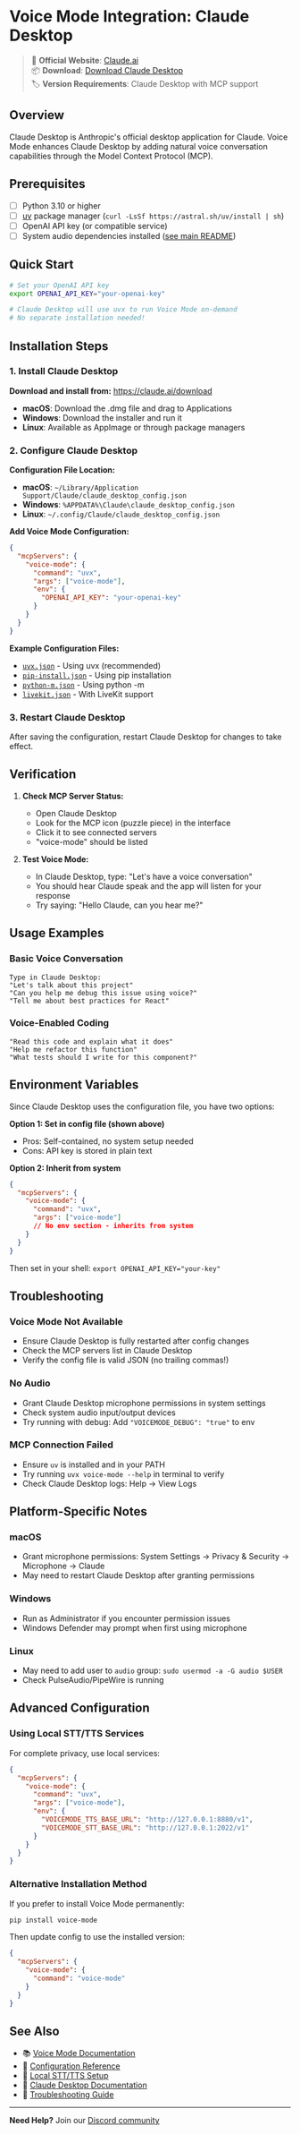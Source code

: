 # Voice Mode Integration: Claude Desktop

> 🔗 **Official Website**: [Claude.ai](https://claude.ai)  
> 📦 **Download**: [Download Claude Desktop](https://claude.ai/download)  
> 🏷️ **Version Requirements**: Claude Desktop with MCP support

## Overview

Claude Desktop is Anthropic's official desktop application for Claude. Voice Mode enhances Claude Desktop by adding natural voice conversation capabilities through the Model Context Protocol (MCP).

## Prerequisites

- [ ] Python 3.10 or higher
- [ ] [uv](https://github.com/astral-sh/uv) package manager (`curl -LsSf https://astral.sh/uv/install | sh`)
- [ ] OpenAI API key (or compatible service)
- [ ] System audio dependencies installed ([see main README](../../../README.md#system-dependencies))

## Quick Start

```bash
# Set your OpenAI API key
export OPENAI_API_KEY="your-openai-key"

# Claude Desktop will use uvx to run Voice Mode on-demand
# No separate installation needed!
```

## Installation Steps

### 1. Install Claude Desktop

**Download and install from:** https://claude.ai/download

- **macOS**: Download the .dmg file and drag to Applications
- **Windows**: Download the installer and run it
- **Linux**: Available as AppImage or through package managers

### 2. Configure Claude Desktop

**Configuration File Location:**
- **macOS**: `~/Library/Application Support/Claude/claude_desktop_config.json`
- **Windows**: `%APPDATA%\Claude\claude_desktop_config.json`
- **Linux**: `~/.config/Claude/claude_desktop_config.json`

**Add Voice Mode Configuration:**

```json
{
  "mcpServers": {
    "voice-mode": {
      "command": "uvx",
      "args": ["voice-mode"],
      "env": {
        "OPENAI_API_KEY": "your-openai-key"
      }
    }
  }
}
```

**Example Configuration Files:**
- [`uvx.json`](./uvx.json) - Using uvx (recommended)
- [`pip-install.json`](./pip-install.json) - Using pip installation
- [`python-m.json`](./python-m.json) - Using python -m
- [`livekit.json`](./livekit.json) - With LiveKit support

### 3. Restart Claude Desktop

After saving the configuration, restart Claude Desktop for changes to take effect.

## Verification

1. **Check MCP Server Status:**
   - Open Claude Desktop
   - Look for the MCP icon (puzzle piece) in the interface
   - Click it to see connected servers
   - "voice-mode" should be listed

2. **Test Voice Mode:**
   - In Claude Desktop, type: "Let's have a voice conversation"
   - You should hear Claude speak and the app will listen for your response
   - Try saying: "Hello Claude, can you hear me?"

## Usage Examples

### Basic Voice Conversation
```
Type in Claude Desktop:
"Let's talk about this project"
"Can you help me debug this issue using voice?"
"Tell me about best practices for React"
```

### Voice-Enabled Coding
```
"Read this code and explain what it does"
"Help me refactor this function"
"What tests should I write for this component?"
```

## Environment Variables

Since Claude Desktop uses the configuration file, you have two options:

**Option 1: Set in config file (shown above)**
- Pros: Self-contained, no system setup needed
- Cons: API key is stored in plain text

**Option 2: Inherit from system**
```json
{
  "mcpServers": {
    "voice-mode": {
      "command": "uvx",
      "args": ["voice-mode"]
      // No env section - inherits from system
    }
  }
}
```
Then set in your shell: `export OPENAI_API_KEY="your-key"`

## Troubleshooting

### Voice Mode Not Available
- Ensure Claude Desktop is fully restarted after config changes
- Check the MCP servers list in Claude Desktop
- Verify the config file is valid JSON (no trailing commas!)

### No Audio
- Grant Claude Desktop microphone permissions in system settings
- Check system audio input/output devices
- Try running with debug: Add `"VOICEMODE_DEBUG": "true"` to env

### MCP Connection Failed
- Ensure `uv` is installed and in your PATH
- Try running `uvx voice-mode --help` in terminal to verify
- Check Claude Desktop logs: Help → View Logs

## Platform-Specific Notes

### macOS
- Grant microphone permissions: System Settings → Privacy & Security → Microphone → Claude
- May need to restart Claude Desktop after granting permissions

### Windows
- Run as Administrator if you encounter permission issues
- Windows Defender may prompt when first using microphone

### Linux
- May need to add user to `audio` group: `sudo usermod -a -G audio $USER`
- Check PulseAudio/PipeWire is running

## Advanced Configuration

### Using Local STT/TTS Services

For complete privacy, use local services:

```json
{
  "mcpServers": {
    "voice-mode": {
      "command": "uvx",
      "args": ["voice-mode"],
      "env": {
        "VOICEMODE_TTS_BASE_URL": "http://127.0.0.1:8880/v1",
        "VOICEMODE_STT_BASE_URL": "http://127.0.0.1:2022/v1"
      }
    }
  }
}
```

### Alternative Installation Method

If you prefer to install Voice Mode permanently:
```bash
pip install voice-mode
```

Then update config to use the installed version:
```json
{
  "mcpServers": {
    "voice-mode": {
      "command": "voice-mode"
    }
  }
}
```

## See Also

- 📚 [Voice Mode Documentation](../../../README.md)
- 🔧 [Configuration Reference](../../configuration.md)
- 🎤 [Local STT/TTS Setup](../../kokoro.md)
- 💬 [Claude Desktop Documentation](https://support.anthropic.com/claude-desktop)
- 🐛 [Troubleshooting Guide](../../troubleshooting/README.md)

---

**Need Help?** Join our [Discord community](https://discord.gg/Hm7dF3uCfG)
